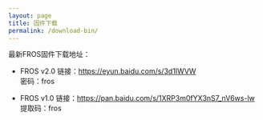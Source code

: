 ```yaml
---
layout: page
title: 固件下载
permalink: /download-bin/
---
```


最新FROS固件下载地址：

- FROS v2.0
链接：https://eyun.baidu.com/s/3d1IWVW  
密码：fros  

- FROS v1.0
链接：https://pan.baidu.com/s/1XRP3m0fYX3nS7_nV6ws-lw   
提取码：fros 

